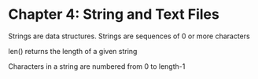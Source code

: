 # Chapter 4: String and Text Files

Strings are data structures. Strings are sequences of 0 or more characters

len() returns the length of a given string

Characters in a string are numbered from 0 to length-1